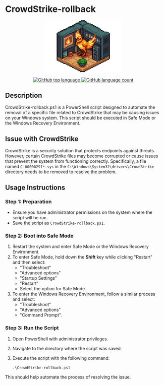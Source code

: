 # CrowdStrike-rollback

<p align="center">
  <img src=".assets/icon.png" alt="icon" width="250"/>
</p>

<p align="center">
  <a href="https://github.com/miguelgargallo/CrowdStrike-rollback">
    <img alt="GitHub top language" src="https://img.shields.io/github/languages/top/miguelgargallo/CrowdStrike-rollback">
  </a>
  <a href="https://github.com/miguelgargallo/CrowdStrike-rollback">
    <img alt="GitHub language count" src="https://img.shields.io/github/languages/count/miguelgargallo/CrowdStrike-rollback">
  </a>
</p>

## Description
CrowdStrike-rollback.ps1 is a PowerShell script designed to automate the removal of a specific file related to CrowdStrike that may be causing issues on your Windows system. This script should be executed in Safe Mode or the Windows Recovery Environment.

## Issue with CrowdStrike
CrowdStrike is a security solution that protects endpoints against threats. However, certain CrowdStrike files may become corrupted or cause issues that prevent the system from functioning correctly. Specifically, a file named `C-00000291*.sys` in the `C:\Windows\System32\drivers\CrowdStrike` directory needs to be removed to resolve the problem.

## Usage Instructions

### Step 1: Preparation
- Ensure you have administrator permissions on the system where the script will be run.
- Save the script as `CrowdStrike-rollback.ps1`.

### Step 2: Boot into Safe Mode
1. Restart the system and enter Safe Mode or the Windows Recovery Environment.
2. To enter Safe Mode, hold down the **Shift** key while clicking "Restart" and then select:
   - "Troubleshoot"
   - "Advanced options"
   - "Startup Settings"
   - "Restart"
   - Select the option for Safe Mode.
3. To enter the Windows Recovery Environment, follow a similar process and select:
   - "Troubleshoot"
   - "Advanced options"
   - "Command Prompt".

### Step 3: Run the Script
1. Open PowerShell with administrator privileges.
2. Navigate to the directory where the script was saved.
3. Execute the script with the following command:

   ```powershell
   .\CrowdStrike-rollback.ps1
   ```

This should help automate the process of resolving the issue.

